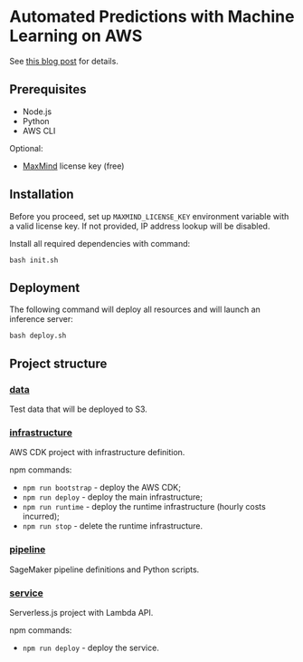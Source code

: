 # Automated Predictions with Machine Learning on AWS

See [this blog post](https://devalent.com/blog/automated-predictions-with-machine-learning-on-aws/) for details.

## Prerequisites

* Node.js
* Python
* AWS CLI

Optional:

* [MaxMind](https://www.maxmind.com/) license key (free)

## Installation

Before you proceed, set up `MAXMIND_LICENSE_KEY` environment variable with a valid license key. If not provided, IP address lookup will be disabled.

Install all required dependencies with command:

```
bash init.sh
```

## Deployment

The following command will deploy all resources and will launch an inference server:

```
bash deploy.sh
```

## Project structure

### [data](./data)

Test data that will be deployed to S3.

### [infrastructure](./infrastructure)

AWS CDK project with infrastructure definition.

npm commands:

* `npm run bootstrap` - deploy the AWS CDK;
* `npm run deploy` - deploy the main infrastructure;
* `npm run runtime` - deploy the runtime infrastructure (hourly costs incurred);
* `npm run stop` - delete the runtime infrastructure.

### [pipeline](./pipeline)

SageMaker pipeline definitions and Python scripts.

### [service](./service)

Serverless.js project with Lambda API.

npm commands:

* `npm run deploy` - deploy the service.
